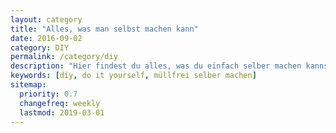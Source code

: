 ```yaml
---
layout: category
title: "Alles, was man selbst machen kann"
date: 2016-09-02
category: DIY
permalink: /category/diy
description: "Hier findest du alles, was du einfach selber machen kannst. Durch diese einfachen DIYs wird Zero Wasste günstiger und du hast immer alles da, was du im Haushalt brauchen könntest."
keywords: [diy, do it yourself, müllfrei selber machen]
sitemap:
  priority: 0.7
  changefreq: weekly
  lastmod: 2019-03-01
---
```

